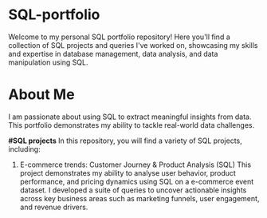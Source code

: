 # SQL-portfolio
Welcome to my personal SQL portfolio repository! Here you'll find a collection of SQL projects and queries I've worked on, showcasing my skills and expertise in database management, data analysis, and data manipulation using SQL.

# About Me
I am passionate about using SQL to extract meaningful insights from data. This portfolio demonstrates my ability to tackle real-world data challenges. 

**#SQL projects**
In this repository, you will find a variety of SQL projects, including:
1. E-commerce trends: Customer Journey & Product Analysis (SQL)
This project demonstrates my ability to analyse user behavior, product performance, and pricing dynamics using SQL on a e-commerce event dataset. I developed a suite of queries to uncover actionable insights across key business areas such as marketing funnels, user engagement, and revenue drivers.
